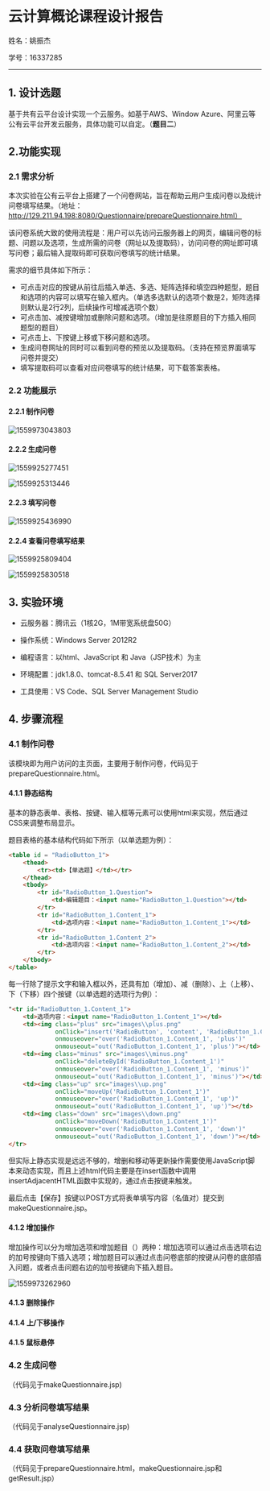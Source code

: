 # 云计算概论课程设计报告

姓名：姚振杰

学号：16337285

------



## 1. 设计选题

基于共有云平台设计实现一个云服务。如基于AWS、Window Azure、阿里云等公有云平台开发云服务，具体功能可以自定。（**题目二**）



## 2.功能实现

### 2.1 需求分析

本次实验在公有云平台上搭建了一个问卷网站，旨在帮助云用户生成问卷以及统计问卷填写结果。（地址：http://129.211.94.198:8080/Questionnaire/prepareQuestionnaire.html）

该问卷系统大致的使用流程是：用户可以先访问云服务器上的网页，编辑问卷的标题、问题以及选项，生成所需的问卷（网址以及提取码），访问问卷的网址即可填写问卷；最后输入提取码即可获取问卷填写的统计结果。

需求的细节具体如下所示：

* 可点击对应的按键从前往后插入单选、多选、矩阵选择和填空四种题型，题目和选项的内容可以填写在输入框内。（单选多选默认的选项个数是2，矩阵选择则默认是2行2列，后续操作可增减选项个数）
* 可点击加、减按键增加或删除问题和选项。（增加是往原题目的下方插入相同题型的题目）
* 可点击上、下按键上移或下移问题和选项。
* 生成问卷网址的同时可以看到问卷的预览以及提取码。（支持在预览界面填写问卷并提交）
* 填写提取码可以查看对应问卷填写的统计结果，可下载答案表格。



### 2.2 功能展示

#### 2.2.1 制作问卷

![1559973043803](C:\Users\22402\AppData\Roaming\Typora\typora-user-images\1559973043803.png)

#### 2.2.2 生成问卷

![1559925277451](C:\Users\22402\AppData\Roaming\Typora\typora-user-images\1559925277451.png)

![1559925313446](C:\Users\22402\AppData\Roaming\Typora\typora-user-images\1559925313446.png)

#### 2.2.3 填写问卷

![1559925436990](C:\Users\22402\AppData\Roaming\Typora\typora-user-images\1559925436990.png)

#### 2.2.4 查看问卷填写结果

![1559925809404](C:\Users\22402\AppData\Roaming\Typora\typora-user-images\1559925809404.png)

![1559925830518](C:\Users\22402\AppData\Roaming\Typora\typora-user-images\1559925830518.png)



## 3. 实验环境

* 云服务器：腾讯云（1核2G，1M带宽系统盘50G）

* 操作系统：Windows Server 2012R2
* 编程语言：以html、JavaScript 和 Java（JSP技术）为主

* 环境配置：jdk1.8.0、tomcat-8.5.41 和 SQL Server2017

* 工具使用：VS Code、SQL Server Management Studio



## 4. 步骤流程

### 4.1  制作问卷

该模块即为用户访问的主页面，主要用于制作问卷，代码见于prepareQuestionnaire.html。

#### 4.1.1 静态结构

基本的静态表单、表格、按键、输入框等元素可以使用html来实现，然后通过CSS来调整布局显示。

题目表格的基本结构代码如下所示（以单选题为例）：

```html
<table id = "RadioButton_1">    
	<thead>
        <tr><td>【单选题】</td></tr>
	</thead>
    <tbody>
    	<tr id="RadioButton_1.Question">
            <td>编辑题目：<input name="RadioButton_1.Question"></td>
        </tr>
        <tr id="RadioButton_1.Content_1">
           	<td>选项内容：<input name="RadioButton_1.Content_1"></td>
        </tr>
        <tr id="RadioButton_1.Content_2">
           	<td>选项内容：<input name="RadioButton_1.Content_2"></td>
        </tr>
	</tbody>
</table>
```

每一行除了提示文字和输入框以外，还具有加（增加）、减（删除）、上（上移）、下（下移）四个按键（以单选题的选项行为例）：

```html
"<tr id="RadioButton_1.Content_1">
    <td>选项内容：<input name="RadioButton_1.Content_1"></td>
    <td><img class="plus" src="images\\plus.png" 
             onClick="insert('RadioButton', 'content', 'RadioButton_1.Content_1')" 
             onmouseover="over('RadioButton_1.Content_1', 'plus')" 
             onmouseout="out('RadioButton_1.Content_1', 'plus')"></td>
    <td><img class="minus" src="images\\minus.png" 
             onClick="deleteById('RadioButton_1.Content_1')" 
             onmouseover="over('RadioButton_1.Content_1', 'minus')" 
             onmouseout="out('RadioButton_1.Content_1', 'minus')"></td>
    <td><img class="up" src="images\\up.png" 
             onClick="moveUp('RadioButton_1.Content_1')" 
             onmouseover="over('RadioButton_1.Content_1', 'up')" 
             onmouseout="out('RadioButton_1.Content_1', 'up')"></td>
    <td><img class="down" src="images\\down.png" 
             onClick="moveDown('RadioButton_1.Content_1')" 
             onmouseover="over('RadioButton_1.Content_1', 'down')" 
             onmouseout="out('RadioButton_1.Content_1', 'down')"></td>
</tr>      
```

但实际上静态实现是远远不够的，增删和移动等更新操作需要使用JavaScript脚本来动态实现，而且上述html代码主要是在insert函数中调用insertAdjacentHTML函数中实现的，通过点击按键来触发。

最后点击【保存】按键以POST方式将表单填写内容（名值对）提交到makeQuestionnaire.jsp。



#### 4.1.2 增加操作

增加操作可以分为增加选项和增加题目（<!--注：题目=问题+选项-->）两种：增加选项可以通过点击选项右边的加号按键向下插入选项；增加题目可以通过点击问卷底部的按键从问卷的底部插入问题，或者点击问题右边的加号按键向下插入题目。

![1559973262960](C:\Users\22402\AppData\Roaming\Typora\typora-user-images\1559973262960.png)





#### 4.1.3 删除操作

#### 4.1.4 上/下移操作

#### 4.1.5 鼠标悬停



### 4.2 生成问卷

（代码见于makeQuestionnaire.jsp)



### 4.3 分析问卷填写结果

（代码见于analyseQuestionnaire.jsp)



### 4.4 获取问卷填写结果

（代码见于prepareQuestionnaire.html，makeQuestionnaire.jsp和getResult.jsp）